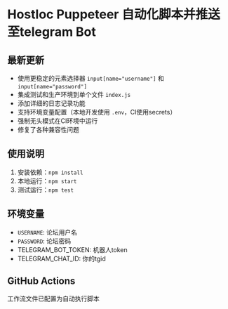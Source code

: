 # Hostloc Puppeteer 自动化脚本并推送至telegram Bot

## 最新更新
- 使用更稳定的元素选择器 `input[name="username"]` 和 `input[name="password"]`
- 集成测试和生产环境到单个文件 `index.js`
- 添加详细的日志记录功能
- 支持环境变量配置（本地开发使用 `.env`，CI使用secrets）
- 强制无头模式在CI环境中运行
- 修复了各种兼容性问题

## 使用说明
1. 安装依赖：`npm install`
2. 本地运行：`npm start`
3. 测试运行：`npm test`

## 环境变量
- `USERNAME`: 论坛用户名
- `PASSWORD`: 论坛密码
- TELEGRAM_BOT_TOKEN: 机器人token
- TELEGRAM_CHAT_ID: 你的tgid

## GitHub Actions
工作流文件已配置为自动执行脚本
